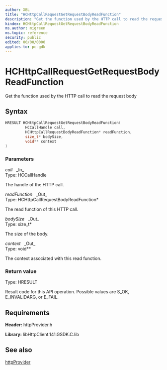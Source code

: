 ```yaml
---
author: XBL
title: "HCHttpCallRequestGetRequestBodyReadFunction"
description: "Get the function used by the HTTP call to read the request body"
kindex: HCHttpCallRequestGetRequestBodyReadFunction
ms.author: migreen
ms.topic: reference
security: public
edited: 00/00/0000
applies-to: pc-gdk
---
```


# HCHttpCallRequestGetRequestBodyReadFunction  

Get the function used by the HTTP call to read the request body  

## Syntax  
  
```cpp
HRESULT HCHttpCallRequestGetRequestBodyReadFunction(  
         HCCallHandle call,  
         HCHttpCallRequestBodyReadFunction* readFunction,  
         size_t* bodySize,  
         void** context  
)  
```  
  
### Parameters  
  
*call* &nbsp;&nbsp;\_In\_  
Type: HCCallHandle  
  
The handle of the HTTP call.  
  
*readFunction* &nbsp;&nbsp;\_Out\_  
Type: HCHttpCallRequestBodyReadFunction*  
  
The read function of this HTTP call.  
  
*bodySize* &nbsp;&nbsp;\_Out\_  
Type: size_t*  
  
The size of the body.  
  
*context* &nbsp;&nbsp;\_Out\_  
Type: void**  
  
The context associated with this read function.  
  
  
### Return value  
Type: HRESULT
  
Result code for this API operation. Possible values are S_OK, E_INVALIDARG, or E_FAIL.
  
## Requirements  
  
**Header:** httpProvider.h
  
**Library:** libHttpClient.141.GSDK.C.lib
  
## See also  
[httpProvider](../httpprovider_members.md)  
  
  
